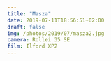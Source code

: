 ```yaml
---
title: "Masza"
date: 2019-07-11T18:56:51+02:00
draft: false
img: /photos/2019/07/masza2.jpg
camera: Rollei 35 SE
film: Ilford XP2
---
```

